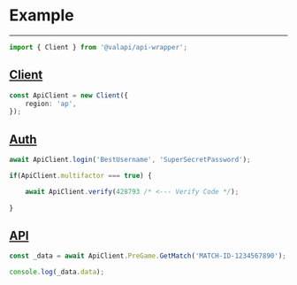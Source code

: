 # Example

-----------

```typescript
import { Client } from '@valapi/api-wrapper';
```

## [Client](./Client.md#client)

```typescript
const ApiClient = new Client({
    region: 'ap',
});
```

## [Auth](./Auth.md#basic-authentication)

```typescript
await ApiClient.login('BestUsername', 'SuperSecretPassword');
```

```typescript
if(ApiClient.multifactor === true) {

    await ApiClient.verify(428793 /* <--- Verify Code */);
    
}
```

## [API](./API.md#usage)

```typescript
const _data = await ApiClient.PreGame.GetMatch('MATCH-ID-1234567890');

console.log(_data.data);
```